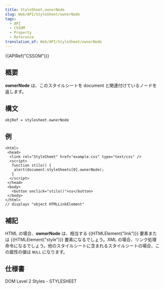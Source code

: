 ```yaml
---
title: StyleSheet.ownerNode
slug: Web/API/StyleSheet/ownerNode
tags:
  - API
  - CSSOM
  - Property
  - Reference
translation_of: Web/API/StyleSheet/ownerNode
---
```

{{APIRef("CSSOM")}}

## 概要

**ownerNode** は、このスタイルシートを document と関連付けているノードを返します。

## 構文

    objRef = stylesheet.ownerNode

## 例

    <html>
     <head>
      <link rel="StyleSheet" href="example.css" type="text/css" />
      <script>
       function stilo() {
        alert(document.styleSheets[0].ownerNode);
       }
      </script>
     </head>
     <body>
       <button onclick="stilo()">ss</button>
     </body>
    </html>
    // displays "object HTMLLinkElement"

## 補記

HTML の場合、**ownerNode** は、相当する {{HTMLElement("link")}} 要素または {{HTMLElement("style")}} 要素になるでしょう。XML の場合、リンク処理命令になるでしょう。他のスタイルシートに含まれるスタイルシートの場合、この属性の値は `NULL` になります。

## 仕様書

DOM Level 2 Styles - STYLESHEET
